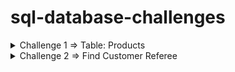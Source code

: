 # sql-database-challenges

<details>
  <summary>Challenge 1 => Table: Products</summary>

  | Column Name | Type  |
  |-------------|-------|
  | product_id  | int   |
  | low_fats    | enum  |
  | recyclable  | enum  |

  In SQL, product_id is the primary key for this table.
  low_fats is an ENUM of type ('Y', 'N') where 'Y' means this product is low fat and 'N' means it is not.
  recyclable is an ENUM of types ('Y', 'N') where 'Y' means this product is recyclable and 'N' means it is not.

  Find the ids of products that are both low fat and recyclable.

  Return the result table in any order.

  The result format is in the following example.

  Answer:   
  "SELECT product_id FROM Products WHERE low_fats = 'Y' AND  recyclable = 'Y' "; 

</details>

<details>
  <summary>Challenge 2 =>  Find Customer Referee</summary>

   Table: Customer

+-------------+---------+
| Column Name | Type    |
+-------------+---------+
| id          | int     |
| name        | varchar |
| referee_id  | int     |
+-------------+---------+
id is the primary key column for this table.
Each row of this table indicates the id of a customer, their name, and the id of the customer who referred them.
 

Write an SQL query to report the names of the customer that are not referred by the customer with id = 2.

Return the result table in any order.

The query result format is in the following example

Answer :   "SELECT name FROM Customer WHERE referee_id <> 2 OR referee_id IS NULL"; 

</details>